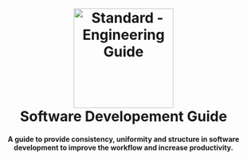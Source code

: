 <h1 align="center">
  <a href="https://geniussystems.com.np"><img src="https://avatars2.githubusercontent.com/u/68512905?s=200&v=4" alt="Standard - Engineering Guide" width="200"></a>
  <br>
  Software Developement Guide
  <br>
</h1>

<h4 align="center">A guide to provide consistency, uniformity and structure in software development to improve the workflow and increase productivity.</h4>
